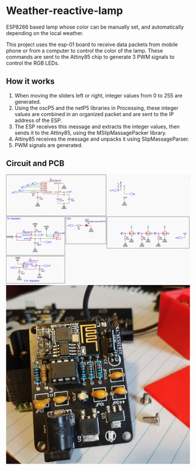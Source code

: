 # Weather-reactive-lamp
ESP8266 based lamp whose color can be manually set, and automatically depending on the local weather.

This project uses the esp-01 board to receive data packets from mobile phone or from a computer to control the color of the lamp.
These commands are sent to the Attiny85 chip to generate 3 PWM signals to control the RGB LEDs.

## How it works
1. When moving the sliders left or right, integer values from 0 to 255 are generated.
2. Using the oscP5 and the netP5 libraries in Processing, these integer values are combined in an organized packet and are sent to the IP address of the ESP.
3. The ESP receives this message and extracts the integer values, then sends it to the Attiny85, using the MSlipMassagePacker library.
4. Attiny85 receives the message and unpacks it using SlipMassageParser.
5. PWM signals are generated.

## Circuit and PCB
![alt text]( ./images/circuit.png )
![alt text]( ./images/PCB.jpg )
